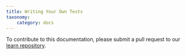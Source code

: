 ```yaml
---
title: Writing Your Own Tests
taxonomy:
    category: docs
---
```


To contribute to this documentation, please submit a pull request to our [learn repository](https://github.com/userfrosting/learn/tree/master/pages).

